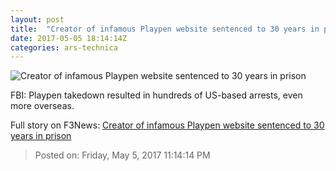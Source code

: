 ```yaml
---
layout: post
title:  "Creator of infamous Playpen website sentenced to 30 years in prison"
date: 2017-05-05 18:14:14Z
categories: ars-technica
---
```


![Creator of infamous Playpen website sentenced to 30 years in prison](https://cdn.arstechnica.net/wp-content/uploads/2017/05/GettyImages-485333219-760x380.jpg)

FBI: Playpen takedown resulted in hundreds of US-based arrests, even more overseas.


Full story on F3News: [Creator of infamous Playpen website sentenced to 30 years in prison](http://www.f3nws.com/n/YuXZsH)

> Posted on: Friday, May 5, 2017 11:14:14 PM
